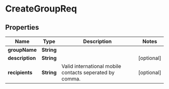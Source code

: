 
# CreateGroupReq

## Properties
Name | Type | Description | Notes
------------ | ------------- | ------------- | -------------
**groupName** | **String** |  | 
**description** | **String** |  |  [optional]
**recipients** | **String** | Valid international mobile contacts seperated by comma. |  [optional]



